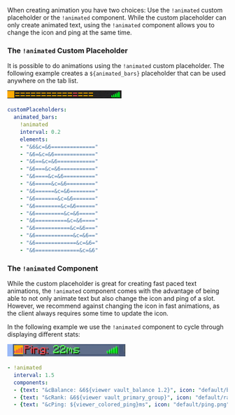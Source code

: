 When creating animation you have two choices:
Use the `!animated` custom placeholder or the `!animated` component.
While the custom placeholder can only create animated text, using the `!animated` component allows you to change the icon and ping at the same time.

### The `!animated` Custom Placeholder

It is possible to do animations using the `!animated` custom placeholder. The following example creates a `${animated_bars}` placeholder that can be used anywhere on the tab list.

![](images/animation-1.gif)
```yaml
customPlaceholders:
  animated_bars:
    !animated
    interval: 0.2
    elements:
    - "&6&c=&6=============="
    - "&6=&c=&6============="
    - "&6==&c=&6============"
    - "&6===&c=&6==========="
    - "&6====&c=&6=========="
    - "&6=====&c=&6========="
    - "&6======&c=&6========"
    - "&6=======&c=&6======="
    - "&6========&c=&6======"
    - "&6=========&c=&6====="
    - "&6==========&c=&6===="
    - "&6===========&c=&6==="
    - "&6============&c=&6=="
    - "&6=============&c=&6="
    - "&6==============&c=&6"
```

### The `!animated` Component

While the custom placeholder is great for creating fast paced text animations, the `!animated` component comes with the advantage of being able to not only animate text but also change the icon and ping of a slot.
However, we recommend against changing the icon in fast animations, as the client always requires some time to update the icon.

In the following example we use the `!animated` component to cycle through displaying different stats:

![](images/animation-2.gif)
```yaml
- !animated
  interval: 1.5
  components:
  - {text: "&cBalance: &6${viewer vault_balance 1.2}", icon: "default/balance.png", ping: 0}
  - {text: "&cRank: &6${viewer vault_primary_group}", icon: "default/rank.png", ping: 0}
  - {text: "&cPing: ${viewer_colored_ping}ms", icon: "default/ping.png", ping: 0}
```